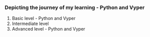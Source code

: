 ### Depicting the journey of my learning - Python and Vyper

 1. Basic level - Python and Vyper
 2. Intermediate level
 3. Advanced level - Python and Vyper



